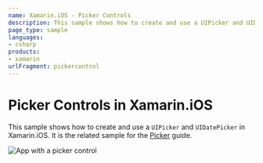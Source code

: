 ```yaml
---
name: Xamarin.iOS - Picker Controls
description: This sample shows how to create and use a UIPicker and UIDatePicker in Xamarin.iOS. It is the related sample for the Picker guide.
page_type: sample
languages:
- csharp
products:
- xamarin
urlFragment: pickercontrol
---
```

# Picker Controls in Xamarin.iOS

This sample shows how to create and use a `UIPicker` and `UIDatePicker` in Xamarin.iOS. It is the related sample for the [Picker](https://docs.microsoft.com/xamarin/ios/user-interface/controls/picker) guide.

![App with a picker control](Screenshots/image4.png)
